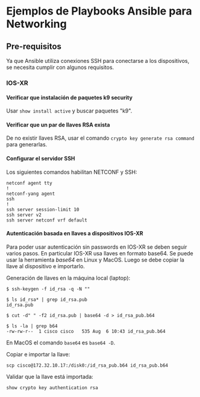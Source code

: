 # Ejemplos de Playbooks Ansible para Networking

## Pre-requisitos

Ya que Ansible utiliza conexiones SSH para conectarse
a los dispositivos, se necesita cumplir con algunos 
requisitos.

### IOS-XR

#### Verificar que instalación de paquetes k9 security 


Usar `show install active` y buscar paquetes "k9".


#### Verificar que un par de llaves RSA exista

De no existir llaves RSA, usar el comando
`crypto key generate rsa command` para generarlas.

#### Configurar el servidor SSH

Los siguientes comandos habilitan NETCONF y SSH:

    netconf agent tty
    !
    netconf-yang agent
    ssh
    !
    ssh server session-limit 10
    ssh server v2
    ssh server netconf vrf default

#### Autenticación basada en llaves a dispositivos IOS-XR

Para poder usar autenticación sin passwords en IOS-XR se deben
seguir varios pasos. En particular IOS-XR usa llaves en formato base64.
Se puede usar la herramienta *base64* en Linux y MacOS. Luego se debe copiar la llave al dispositivo e importarlo.

Generación de llaves en la máquina local (laptop):

    $ ssh-keygen -f id_rsa -q -N ""
    
    $ ls id_rsa* | grep id_rsa.pub
	id_rsa.pub

	$ cut -d" " -f2 id_rsa.pub | base64 -d > id_rsa_pub.b64

	$ ls -la | grep b64
	-rw-rw-r--  1 cisco cisco   535 Aug  6 10:43 id_rsa_pub.b64

En MacOS el comando `base64` es `base64 -D`.

Copiar e importar la llave:

	scp cisco@172.32.10.17:/disk0:/id_rsa_pub.b64 id_rsa_pub.b64
	
Validar que la llave está importada:

	show crypto key authentication rsa
	
